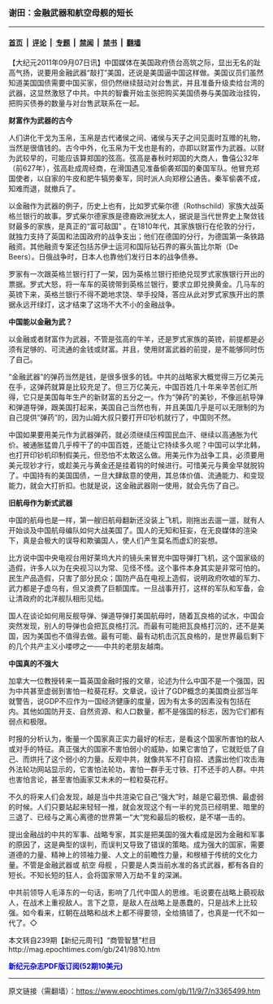 ### 谢田：金融武器和航空母舰的短长

---

#### [首页](../../../..?n3365499) &nbsp;|&nbsp; [评论](../../../../../epoch-comment?n3365499) &nbsp;|&nbsp; [专题](../../../../../epoch-special?n3365499) &nbsp;|&nbsp; [禁闻](../../../../../epoch-news?n3365499) &nbsp;|&nbsp; [禁书](../../../../../books?n3365499) &nbsp;|&nbsp; [翻墙](https://github.com/gfw-breaker/nogfw/blob/master/README.md?n3365499)


<div class="post_content" id="artbody" itemprop="articleBody">
 <!-- article content begin -->
 <p>
  【大纪元2011年09月07日讯】中国媒体在美国政府债台高筑之际，显出无名的趾高气扬，说要用金融武器“敲打”美国，还说是美国逼中国这样做。美国议员们虽然知道美国国债需要中国买家，但仍然继续鼓动对台售武，并且准备升级卖给台湾的武器，这显然激怒了中共。中共的智囊开始主张把购买美国债券与美国政治挂钩，把购买债券的数量与对台售武联系在一起。
 </p>
 <p>
  <b>
   财富作为武器的古今
  </b>
 </p>
 <p>
  人们讲化干戈为玉帛，玉帛是古代诸侯之间、诸侯与天子之间见面时互赠的礼物，当然是很值钱的。古今中外，化玉帛为干戈也是有的，亦即以财富作为武器。以财为武较早的，可能应该算郑国的弦高。弦高是春秋时郑国的大商人，鲁僖公32年（前627年），弦高赴成周经商，在滑国遇见准备偷袭郑国的秦国军队。他冒充郑国使者，以自家的牛皮和肥牛犒劳秦军，同时派人向郑穆公通告。秦军偷袭不成，知难而退，就撤兵了。
 </p>
 <p>
  以金融作为武器的例子，历史上也有，比如罗式柴尔德（Rothschild）家族大战英格兰银行的故事。罗式柴尔德家族是德裔欧洲犹太人，据说是当代世界史上聚敛钱财最多的家族，是真正的“富可敌国” 。在1810年代，其家族银行在伦敦的分行，就独力支持了英国和法国政府的战争支出；他们在德国的分行，为德国第一条铁路融资。其他融资专案还包括苏伊士运河和国际钻石界的寡头笛比尔斯（De Beers）。日俄战争时，日本人也靠他们发行日本的战争债券。
 </p>
 <p>
  罗家有一次跟英格兰银行打了一架，因为英格兰银行拒绝兑现罗式家族银行开出的票据。罗式大怒，将一车车的英镑带到英格兰银行，要求立即兑换黄金。几马车的英镑下来，英格兰银行不得不跪地求饶、举手投降，答应从此对罗式家族开出的票据永远开绿灯，这才结束了这场不大不小的金融战争。
 </p>
 <p>
  <b>
   中国能以金融为武？
  </b>
 </p>
 <p>
  以金融或者财富作为武器，不管是弦高的牛羊，还是罗式家族的英镑，前提都是必须有足够的、可流通的金钱或财富。并且，使用财富武器的前提，是不能够同时伤了自己。
 </p>
 <p>
  “金融武器”的弹药当然是钱，是很多很多的钱。中共的战略家大概觉得三万亿美元在手，这弹药就算是比较充足了。但三万亿美元，中国百姓几十年来辛苦创汇所得，它只是美国每年生产的新财富的五分之一。作为“弹药”的美钞，不像巡航导弹和弹道导弹，跟美国打起来，美国自己当然也有，并且美国几乎是可以无限制的为自己提供“弹药”的，因为山姆大叔只要打开印钞机就行了，中国则不然。
 </p>
 <p>
  中国如果要用美元作为武器弹药，就必须继续压榨国民血汗、继续以高通胀为代价。被通胀猛兽几乎榨干了的中国百姓，还能让它持续多久呢？中国可以学北韩，也打开印钞机印制假美元，但恐怕不太敢这么做。用美元作为战争工具，必须要用美元现钞才行，或趁美元与黄金还是挂着钩的时候进行。可惜美元与黄金早就脱钩了。中国持有的美国国债，一旦大肆敌意的使用，其总体价值、流通能力、和变现能力，就会大打折扣。也就是说，这金融武器刚一使用，就会先伤了自己。
 </p>
 <p>
  <b>
   旧航母作为新式武器
  </b>
 </p>
 <p>
  中国的航母也是一样，第一艘旧航母翻新还没装上飞机，刚拖出去遛一遛，就有人开始谈及中国航母编队如何大战美国了。国人的无知和狂妄，在无良媒体的渲染下，真是会极大的误导和欺骗国人，使人们产生莫名而虚幻的妄想。
 </p>
 <p>
  比方说中国中央电视台用好莱坞大片的镜头来冒充中国导弹打飞机，这个国家级的造假，许多人以为在央视习以为常、见怪不怪。这个事件本身其实是非常可怕的。民生产品造假，只害了部分民众；国防产品在电视上造假，说明政府吹嘘的军力、武力都是子虚乌有，但又浪费了巨额国库。一旦战事开打，这样的军队和军备，会让清政府的北洋舰队相形见绌。
 </p>
 <p>
  国人在谈论如何用反舰导弹、弹道导弹打美国航母时，随着瓦良格的试水，中国会突然发现，别人的导弹也会把瓦良格打沉。而最有可能把瓦良格打沉的，还不是美国，因为美国也不值得去做。最有可能、最有动机击沉瓦良格的，是世界最后剩下的几个共产主义小喽啰之一──中共的老朋友越南。
 </p>
 <p>
  <b>
   中国真的不强大
  </b>
 </p>
 <p>
  加拿大一位教授转来一篇英国金融时报的文章，论述为什么中国不是一个强国，因为中共甚至虚弱到害怕一粒葵花籽。文章说，设计了GDP概念的美国商业部当年就警告，说GDP不应作为一国经济健康的度量，因为有太多的因素没有包括在内。其他如国防开支、自然资源、和人口数量，都不是强国的标志，因为它们都有弱点和极限。
 </p>
 <p>
  时报的分析认为，衡量一个国家真正实力最好的标志，是看这个国家所害怕的敌人或对手的特征。真正强大的国家不害怕弱小的威胁，如果它害怕了，它就贬低了自己、而烘托了这个弱小的力量。反观中共，就像共军不打自招、透露出他们攻击海外法轮功网站显示的，它害怕法轮功，害怕一群手无寸铁、打不还手的人群。中共也害怕言论，甚至害怕画家艾未未的一粒粒葵花籽。
 </p>
 <p>
  不久的将来人们会发现，越是当中共渲染它自己“强大”时，越是它最恐惧、最虚弱的时候。人们只要站起来轻轻一推，就会发现这个有一半的党员已经明里、暗里的三退了、已经与之离心离德的世界第一“大”党和最后的极权，是不堪一击的。
 </p>
 <p>
  提出金融战的中共的军事、战略专家，其实是把美国的强大看成是因为金融和军事的原因了，这是典型的误判，而误判又导致了错误的策略。成为强大的国家，需要道德的力量、精神上的领袖力量、人文上的前瞻性力量，和根植于传统的文化力量。不管是金融武器或
  <ok href="https://www.epochtimes.com/gb/tag/%E8%88%AA%E7%A9%BA.html">
   航空
  </ok>
  <ok href="https://www.epochtimes.com/gb/tag/%E6%AF%8D%E8%88%B0.html">
   母舰
  </ok>
  ，只要是人类当前水准的各式武器，都有各自的短长。不知长短的狂人，会将国家带入万劫不复的深渊。
 </p>
 <p>
  中共前领导人毛泽东的一句话，影响了几代中国人的思维。毛说要在战略上藐视敌人，在战术上重视敌人。言下之意，是敌人在战略上是愚蠢的，只是战术上比较强。如今看来，红朝在战略和战术上都不得要领，全给搞错了，也真是一代不如一代了。◇
 </p>
 <p>
  本文转自239期【新纪元周刊】“商管智慧”栏目
  <br/>
  <ok href=" http://mag.epochtimes.com/gb/241/9810.htm " target="_blank">
   http://mag.epochtimes.com/gb/241/9810.htm
  </ok>
 </p>
 <p>
  <ok href="http://mag.epochtimes.com/pdfmag/home.html">
   <font color="blue">
    <b>
     新纪元杂志PDF版订阅(52期10美元)
    </b>
   </font>
  </ok>
 </p>
 <!-- article content end -->
 <div id="below_article_ad">
 </div>
</div>


---

原文链接（需翻墙）：https://www.epochtimes.com/gb/11/9/7/n3365499.htm